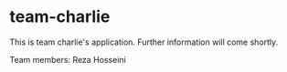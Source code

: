 # team-charlie

This is team charlie's application.
Further information will come shortly.

Team members:
Reza Hosseini
